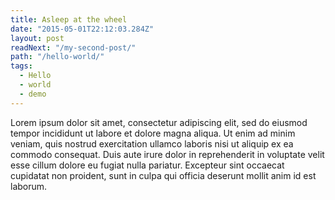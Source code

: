 ```yaml
---
title: Asleep at the wheel
date: "2015-05-01T22:12:03.284Z"
layout: post
readNext: "/my-second-post/"
path: "/hello-world/"
tags:
  - Hello
  - world
  - demo
---
```

Lorem ipsum dolor sit amet, consectetur adipiscing elit, sed do eiusmod tempor incididunt ut labore et dolore magna aliqua. Ut enim ad minim veniam, quis nostrud exercitation ullamco laboris nisi ut aliquip ex ea commodo consequat. Duis aute irure dolor in reprehenderit in voluptate velit esse cillum dolore eu fugiat nulla pariatur. Excepteur sint occaecat cupidatat non proident, sunt in culpa qui officia deserunt mollit anim id est laborum.
<!-- ![Man sleeping in car](./asleep-at-wheel.jpg) -->
